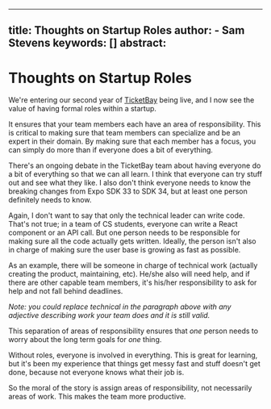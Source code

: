 
---
title: Thoughts on Startup Roles
author:
    - Sam Stevens
keywords: []
abstract: 
---
# Thoughts on Startup Roles

We're entering our second year of [TicketBay](https://ticketbay.io) being live, and I now see the value of having formal roles within a startup.

It ensures that your team members each have an area of responsibility. This is critical to making sure that team members can specialize and be an expert in their domain. By making sure that each member has a focus, you can simply do more than if everyone does a bit of everything. 

There's an ongoing debate in the TicketBay team about having everyone do a bit of everything so that we can all learn. I think that everyone can try stuff out and see what they like. I also don't think everyone needs to know the breaking changes from Expo SDK 33 to SDK 34, but at least one person definitely needs to know. 

Again, I don't want to say that only the technical leader can write code. That's not true; in a team of CS students, everyone can write a React component or an API call. But one person needs to be responsible for making sure all the code actually gets written. Ideally, the person isn't also in charge of making sure the user base is growing as fast as possible.

As an example, there will be someone in charge of technical work (actually creating the product, maintaining, etc). He/she also will need help, and if there are other capable team members, it's his/her responsibility to ask for help and not fall behind deadlines. 

*Note: you could replace technical in the paragraph above with any adjective describing work your team does and it is still valid.*

This separation of areas of responsibility ensures that *one* person needs to worry about the long term goals for *one* thing.

Without roles, everyone is involved in everything. This is great for learning, but it's been my experience that things get messy fast and stuff doesn't get done, because not everyone knows what their job is. 

So the moral of the story is assign areas of responsibility, not necessarily areas of work. This makes the team more productive. 